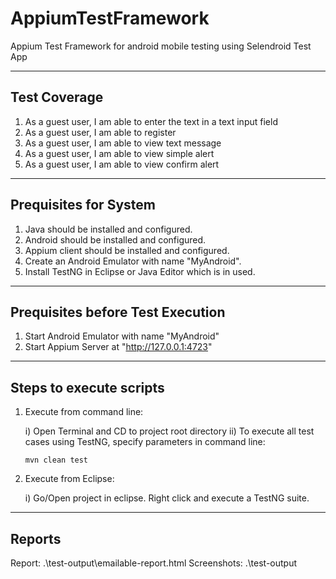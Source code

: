 # AppiumTestFramework

Appium Test Framework for android mobile testing using Selendroid Test App

------------------------------------
Test Coverage
------------------------------------

1. As a guest user, I am able to enter the text in a text input field
2. As a guest user, I am able to register
3. As a guest user, I am able to view text message
4. As a guest user, I am able to view simple alert
5. As a guest user, I am able to view confirm alert


------------------------------------
Prequisites for System
------------------------------------

1. Java should be installed and configured.
2. Android should be installed and configured.
3. Appium client should be installed and configured.
4. Create an Android Emulator with name "MyAndroid".
5. Install TestNG in Eclipse or Java Editor which is in used.


------------------------------------
Prequisites before Test Execution
------------------------------------

1. Start Android Emulator with name "MyAndroid"
2. Start Appium Server at "http://127.0.0.1:4723"


------------------------------------
Steps to execute scripts
------------------------------------

1. Execute from command line:

    i) Open Terminal and CD to project root directory
    ii) To execute all test cases using TestNG, specify parameters in command line:
	
	<code>mvn clean test</code>

2. Execute from Eclipse:

	i) Go/Open project in eclipse. Right click and execute a TestNG suite.


------------------------------------
Reports
------------------------------------

Report: .\test-output\emailable-report.html
Screenshots: .\test-output
